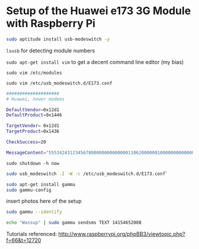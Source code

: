 Setup of the Huawei e173 3G Module with Raspberry Pi
====================================================

```bash
sudo aptitude install usb-modeswitch -y
```

`lsusb` for detecting module numbers

`sudo apt-get install vim` to get a decent command line editor (my bias)

`sudo vim /etc/modules`

`sudo vim /etc/usb_modeswitch.d/E173.conf`

```bash
####################
# Huawei, newer modems

DefaultVendor=0x12d1
DefaultProduct=0x1446

TargetVendor= 0x12d1
TargetProduct=0x1436

CheckSuccess=20

MessageContent="55534243123456780000000000000011062000000100000000000000000000"
```



`sudo shutdown -h now`

```bash
sudo usb_modeswitch -I -W -c /etc/usb_modeswitch.d/E173.conf`

sudo apt-get install gammu
sudo gammu-config
```

insert photos here of the setup

```bash
sudo gammu --identify
```

```bash
echo "Wassup" | sudo gammu sendsms TEXT 14154652008
```

Tutorials referenced:
http://www.raspberrypi.org/phpBB3/viewtopic.php?f=66&t=12720
